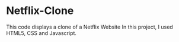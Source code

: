 # Netflix-Clone
This code displays a clone of a Netflix Website
In this project, I used HTML5, CSS and Javascript.
